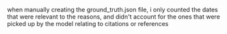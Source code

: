 
when manually creating the ground_truth.json file, i only counted the dates that were relevant to the reasons, and didn't account for the ones that were picked up by the model relating to citations or references
